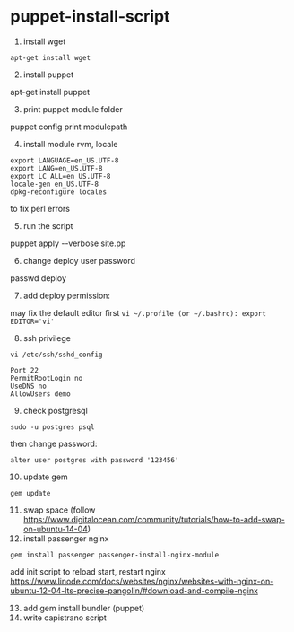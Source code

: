 # puppet-install-script

1. install wget

``apt-get install wget``

2. install puppet

apt-get install puppet

3. print puppet module folder

puppet config print modulepath

4. install module rvm, locale
```
export LANGUAGE=en_US.UTF-8
export LANG=en_US.UTF-8
export LC_ALL=en_US.UTF-8
locale-gen en_US.UTF-8
dpkg-reconfigure locales
```

to fix perl errors

5. run the script

puppet apply --verbose site.pp

6. change deploy user password

passwd deploy

7. add deploy permission:

may fix the default editor first
``vi ~/.profile (or ~/.bashrc): export EDITOR='vi'``

8. ssh privilege

``vi /etc/ssh/sshd_config``

```
Port 22
PermitRootLogin no
UseDNS no
AllowUsers demo
```

9. check postgresql

``sudo -u postgres psql``

then change password:

``alter user postgres with password '123456'``

10. update gem

``gem update``

11. swap space (follow https://www.digitalocean.com/community/tutorials/how-to-add-swap-on-ubuntu-14-04)
12. install passenger nginx

``
gem install passenger
passenger-install-nginx-module
``

add init script to reload start, restart nginx
https://www.linode.com/docs/websites/nginx/websites-with-nginx-on-ubuntu-12-04-lts-precise-pangolin/#download-and-compile-nginx

13. add gem install bundler (puppet)
14. write capistrano script
